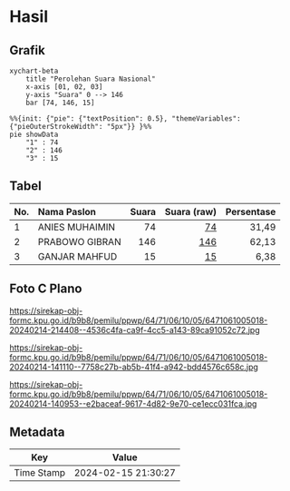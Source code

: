 # Hasil

## Grafik

```mermaid
xychart-beta
    title "Perolehan Suara Nasional"
    x-axis [01, 02, 03]
    y-axis "Suara" 0 --> 146
    bar [74, 146, 15]
```

```mermaid
%%{init: {"pie": {"textPosition": 0.5}, "themeVariables": {"pieOuterStrokeWidth": "5px"}} }%%
pie showData
    "1" : 74
    "2" : 146
    "3" : 15
```

## Tabel

| No. | Nama Paslon    | Suara | Suara (raw) | Persentase |
|:--- |:-------------- | -----:| -----------:| ----------:|
| 1   | ANIES MUHAIMIN | 74    | [74][p-1]   | 31,49      |
| 2   | PRABOWO GIBRAN | 146   | [146][p-2]  | 62,13      |
| 3   | GANJAR MAHFUD  | 15    | [15][p-3]   | 6,38       |


[p-1]: https://github.com/gigit-pemilu/pemilu-2024/blob/main/pilpres/hitung-suara/sub/64-kalimantan-timur/sub/71-kota-balikpapan/sub/06-balikpapan-kota/sub/1005-damai/sub/018-tps/sub/paslon-1.txt
[p-2]: https://github.com/gigit-pemilu/pemilu-2024/blob/main/pilpres/hitung-suara/sub/64-kalimantan-timur/sub/71-kota-balikpapan/sub/06-balikpapan-kota/sub/1005-damai/sub/018-tps/sub/paslon-2.txt
[p-3]: https://github.com/gigit-pemilu/pemilu-2024/blob/main/pilpres/hitung-suara/sub/64-kalimantan-timur/sub/71-kota-balikpapan/sub/06-balikpapan-kota/sub/1005-damai/sub/018-tps/sub/paslon-3.txt

## Foto C Plano

https://sirekap-obj-formc.kpu.go.id/b9b8/pemilu/ppwp/64/71/06/10/05/6471061005018-20240214-214408--4536c4fa-ca9f-4cc5-a143-89ca91052c72.jpg

https://sirekap-obj-formc.kpu.go.id/b9b8/pemilu/ppwp/64/71/06/10/05/6471061005018-20240214-141110--7758c27b-ab5b-41f4-a942-bdd4576c658c.jpg

https://sirekap-obj-formc.kpu.go.id/b9b8/pemilu/ppwp/64/71/06/10/05/6471061005018-20240214-140953--e2baceaf-9617-4d82-9e70-ce1ecc031fca.jpg


## Metadata

| Key        | Value               |
| ---------- | ------------------- |
| Time Stamp | 2024-02-15 21:30:27 |



